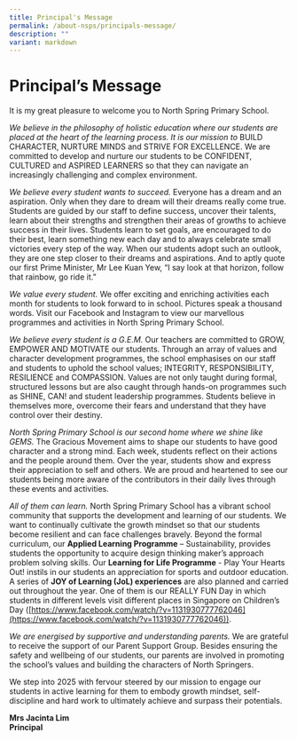 ```yaml
---
title: Principal's Message
permalink: /about-nsps/principals-message/
description: ""
variant: markdown
---
```

Principal’s Message
===================

It is my great pleasure to welcome you to North Spring Primary School.

_We believe in the philosophy of holistic education where our students are placed at the heart of the learning process. It is our mission to_&nbsp;BUILD CHARACTER, NURTURE MINDS and STRIVE FOR EXCELLENCE. We are committed to develop and nurture our students to be CONFIDENT, CULTURED and ASPIRED LEARNERS so that they can navigate an increasingly challenging and complex environment.

_We believe every student wants to succeed._&nbsp;Everyone has a dream and an aspiration. Only when they dare to dream will their dreams really come true. Students are&nbsp;guided by our staff to define success, uncover their talents, learn about their strengths and strengthen their areas of growths to achieve success in their lives. Students learn to set goals, are encouraged to do their best, learn something new each day and to always celebrate small victories every step of the way. When our students adopt such an outlook, they are one step closer to their dreams and aspirations.&nbsp;And to aptly quote our first Prime Minister, Mr Lee Kuan Yew, “I say look at that horizon, follow that rainbow, go ride it.”

_We value every student._&nbsp;We offer exciting and enriching activities each month for students to look forward to in school. Pictures speak a thousand words. Visit our Facebook and Instagram to view our marvellous programmes and activities in North Spring Primary School.

_We believe every student is a G.E.M._&nbsp;Our teachers are committed to GROW, EMPOWER AND MOTIVATE our students. Through an array of values and character development programmes, the school emphasises on our staff and students to uphold the school values; INTEGRITY, RESPONSIBILITY, RESILIENCE and COMPASSION. Values are not only taught during formal, structured lessons but are also caught through hands-on programmes such as SHINE, CAN! and student leadership programmes. Students believe in themselves more, overcome their fears and understand that they have control over their destiny.

_North Spring Primary School is our second home where we shine like GEMS._&nbsp;The Gracious Movement aims to shape our students to have good character and a strong mind. Each week, students reflect on their actions and the people around them. Over the year, students show and express their appreciation to self and others. We are proud and heartened to see our students being more aware of the contributors in their daily lives through these events and activities.

_All of them can learn._&nbsp;North Spring Primary School has a vibrant school community that supports the development and learning of our students. We want to continually cultivate the growth mindset so that our students become resilient and can face challenges bravely. Beyond the formal curriculum, our&nbsp;**Applied Learning Programme**&nbsp;– Sustainability, provides students the opportunity to acquire design thinking maker’s approach problem solving skills. Our&nbsp;**Learning for Life Programme**&nbsp;\- Play Your Hearts Out! instils in our students an appreciation for sports and outdoor education. A series of&nbsp;**JOY of Learning (JoL) experiences**&nbsp;are also planned and carried out throughout the year. One of them is our REALLY FUN Day in which students in different levels visit different places in Singapore on Children’s Day ([https://www.facebook.com/watch/?v=1131930777762046](https://www.facebook.com/watch/?v=1131930777762046)).

_We are energised by supportive and understanding parents._&nbsp;We are grateful to receive the support of our Parent Support Group. Besides ensuring the safety and wellbeing of our students, our parents are involved in promoting the school’s values and building the characters of North Springers.

We step into 2025 with fervour steered by our mission to engage our students in active learning for them to embody growth mindset, self-discipline and hard work to ultimately achieve and surpass their potentials.

**Mrs Jacinta Lim**<br>
**Principal**